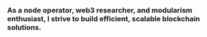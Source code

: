 ### As a node operator, web3 researcher, and modularism enthusiast, I strive to build efficient, scalable blockchain solutions.
